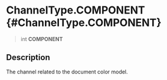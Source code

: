 ChannelType.COMPONENT {#ChannelType.COMPONENT}
=====================

> int **COMPONENT**

Description
-----------

The channel related to the document color model.
